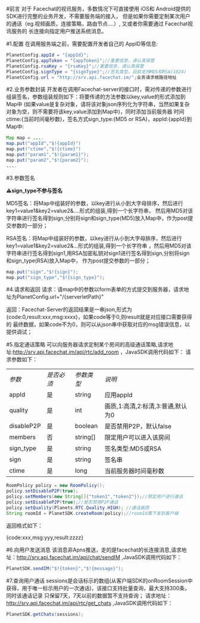 
#前言
对于 Facechat的视讯服务，多数情况下可直接使用 iOS和 Android提供的 SDK进行完整的业务开发，不需要服务端的接入，
但是如果你需要定制某次用户的通话（eg.视频画质，连接策略，路由节点....）, 又或者你需要通过 Facechat视讯服务的
长连接向指定用户推送系统消息。

#1.配置
在调用服务端之前，需要配置开发者自己的 AppID等信息:
```java
PlanetConfig.appId = "{appId}";
PlanetConfig.appToken = "{appToken}";//重要信息，请认真保管
PlanetConfig.rsaKey = "{rsaKey}";//重要信息，请认真保管
PlanetConfig.signType = "{signType}";//签名类型，目前支持MD5和RSA(1024)
PlanetConfig.url = "http://srv.api.facechat.im/";业务请求根路径地址
```
#2.业务参数封装
开发者在调用Facechat-server的接口时，需对传递的参数进行组装签名，参数组装规则如下：将要传递的方法参数以key,value的形式添加到Map中
(如果value是复杂对象，请将该对象json序列化为字符串，当然如果复杂对象为空，则不需要将该key,value添加到Map中)，同时添加当前服务器
时间ctime:{当前时间毫秒数}，签名方式sign_type:{MD5 or RSA}，appId:{appId}到Map中:
```java
Map map = ....
map.put("appId","$!{appId}")
map.put("ctime","$!{ctime}")
map.put("param1","$!{param1}");
map.put("param2","$!{param2}");
....
```
#3.参数签名

**⚠sign_type不参与签名**

MD5签名：将Map中组装好的参数，以key进行从小到大字母排序，然后进行key1=value1&key2=value2&….形式的组装,得到一个长字符串，
然后用MD5对该字符串进行签名得到sign,分别将sign和sign_type(MD5)放入Map中，作为post提交参数的一部分；

RSA签名：将Map中组装好的参数，以key进行从小到大字母排序，然后进行key1=value1&key2=value2&…形式的组装,得到一个长字符串
，然后用MD5对该字符串进行签名得到sign1,用RSA加密私钥对sign1进行签名得到sign,分别将sign和sign_type(RSA)放入Map中，
作为post提交参数的一部分；

```java
map.put("sign","$!{sign}");
map.put("sign_type","$!{sign_type}");
```

#4.请求和返回
请求：请map中的参数以form表单的方式提交到服务器，请求地址为PlanetConfig.url+"/{serverletPath}"

返回：Facechat-Server的返回结果是一串json,形式为{code:0,result:xxx,msg:xxxx}，如果code等于0,则result就是对应接口需要获得的
最终数据，如果code不为0，则可以从json串中获取对应的msg错误信息，以提供调试；

#5.指定通话策略
可以向服务器请求定制某个房间的高级通话策略,请求地址:http://srv.api.facechat.im/api/rtc/add_room ，JavaSDK调用代码如下：
请求参数如下：
<table>
<tbody>
<tr><td><em>参数</em></td><td><em>是否必须</em></td><td><em>参数类型</em></td><td><em>说明</em></td></tr>
<tr><td>appId</td><td>是</td><td>string</td><td>应用appId</td></tr>
<tr><td>quality</td><td>是</td><td>int</td><td>画质,1:高清,2:标清,3:普通,默认为0</td></tr>
<tr><td>disableP2P</td><td>是</td><td>boolean</td><td>是否禁用P2P，默认false</td></tr>
<tr><td>members</td><td>否</td><td>string[]</td><td>限定用户可以进入该房间</td></tr>
<tr><td>sign_type</td><td>是</td><td>string</td><td>签名类型:MD5或RSA</td></tr>
<tr><td>sign</td><td>是</td><td>string</td><td>签名串</td></tr>
<tr><td>ctime</td><td>是</td><td>long</td><td>当前服务器时间毫秒数</td></tr>
</tbody>
</table>

```java
RoomPolicy policy = new RoomPolicy();
policy.setDisableP2P(true);
policy.setMembers(new String[]{"token1","token2"});//限定用户进行通话
policy.setDisableP2P(true);//是否禁用P2P通话
policy.setQuality(Planets.RTC.Quality.HIGH); //通话画质
String roomId = PlanetSDK.createRoom(policy);//roomId需下发到客户端
```
返回格式如下：

{code:xxx,msg:yyy,result:zzzz}

#6.向用户发送消息
该消息非Apns推送，走的是facechat的长连接消息,请求地址：http://srv.api.facechat.im/api/chat/sendIM ,JavaSDK调用代码如下：
```java
PlanetSDK.sendIM("$!{token}","$!{message}");
```

#7.查询用户通话
sessions是会话标示的数组(从客户端SDK的onRoomSession中获得，用于唯一标示用户的一次通话)，该接口支持批量查询，最大支持300条，同时该通话记录
只保留7天，7天以前的数据暂不支持查询；
请求地址：http://srv.api.facechat.im/api/rtc/get_chats ,JavaSDK调用代码如下：
```java
PlanetSDK.getChats(sessions);
```
